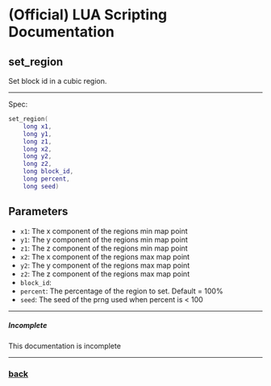 
# (Official) LUA Scripting Documentation

## set_region

Set block id in a cubic region.

___

Spec:

```lua
set_region(
	long x1,
	long y1,
	long z1,
	long x2,
	long y2,
	long z2,
	long block_id,
	long percent,
	long seed)
```

## Parameters

- `x1`: The x component of the regions min map point
- `y1`: The y component of the regions min map point
- `z1`: The z component of the regions min map point
- `x2`: The x component of the regions max map point
- `y2`: The y component of the regions max map point
- `z2`: The z component of the regions max map point
- `block_id`: 
- `percent`: The percentage of the region to set. Default = 100%
- `seed`: The seed of the prng used when percent is < 100

___

##### Incomplete

This documentation is incomplete

___

### [back](../blocks)
